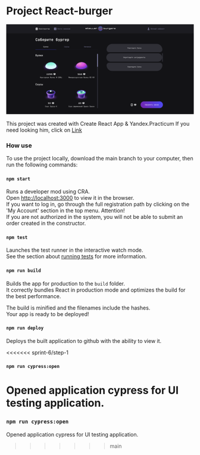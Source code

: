 # Project React-burger
![MainPage](https://github.com/Yanseses/react-burger/blob/main/src/images/mainPage.png)

This project was created with Create React App & Yandex.Practicum
If you need looking him, click on [Link](https://yanseses.github.io/react-burger/index.html)

### How use
To use the project locally, download the main branch to your computer, then run the following commands:

#### `npm start`
Runs a developer mod using CRA.\
Open [http://localhost:3000](http://localhost:3000) to view it in the browser.\
If you want to log in, go through the full registration path by clicking on the 'My Account' section in the top menu.
Attention!\
If you are not authorized in the system, you will not be able to submit an order created in the constructor.

#### `npm test`
Launches the test runner in the interactive watch mode.\
See the section about [running tests](https://facebook.github.io/create-react-app/docs/running-tests) for more information.

#### `npm run build`
Builds the app for production to the `build` folder.\
It correctly bundles React in production mode and optimizes the build for the best performance.

The build is minified and the filenames include the hashes.\
Your app is ready to be deployed!

#### `npm run deploy`
Deploys the built application to github with the ability to view it.


<<<<<<< sprint-6/step-1
#### `npm run cypress:open`
Opened application cypress for UI testing application.
=======
### `npm run cypress:open`

Opened application cypress for UI testing application.
>>>>>>> main
